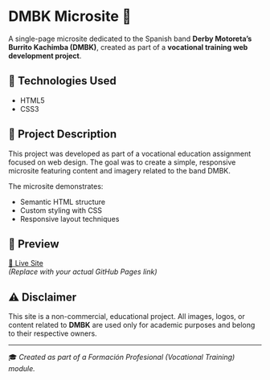 # DMBK Microsite 🎸

A single-page microsite dedicated to the Spanish band **Derby Motoreta’s Burrito Kachimba (DMBK)**, created as part of a **vocational training web development project**.

## 🔧 Technologies Used

- HTML5
- CSS3

## 📄 Project Description

This project was developed as part of a vocational education assignment focused on web design. The goal was to create a simple, responsive microsite featuring content and imagery related to the band DMBK.

The microsite demonstrates:
- Semantic HTML structure
- Custom styling with CSS
- Responsive layout techniques

## 📸 Preview

[🔗 Live Site](https://tu-usuario.github.io/nombre-del-repositorio/)  
_(Replace with your actual GitHub Pages link)_

## ⚠️ Disclaimer

This site is a non-commercial, educational project. All images, logos, or content related to **DMBK** are used only for academic purposes and belong to their respective owners.

---

🎓 *Created as part of a Formación Profesional (Vocational Training) module.*
